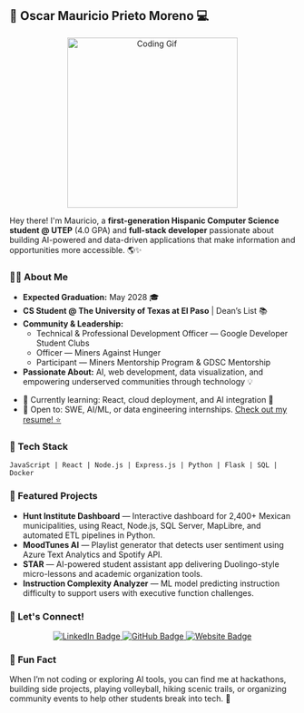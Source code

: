 ## 🚀 Oscar Mauricio Prieto Moreno 💻

<div align="center">
  <img src="https://media3.giphy.com/media/v1.Y2lkPTc5MGI3NjExb2hiYmdrNG13a2lqamRzMDlzbm1uaWt3cGxuZjFsdGV6Zmd0ZW5nMSZlcD12MV9pbnRlcm5hbF9naWZfYnlfaWQmY3Q9Zw/scZPhLqaVOM1qG4lT9/giphy.gif" alt="Coding Gif" width="300">
</div>

Hey there! I'm Mauricio, a **first-generation Hispanic Computer Science student @ UTEP** (4.0 GPA) and **full-stack developer** passionate about building AI-powered and data-driven applications that make information and opportunities more accessible. 🌎✨

### 👨‍💻 About Me

- **Expected Graduation:** May 2028 🎓
- **CS Student @ The University of Texas at El Paso** | Dean’s List 📚
- **Community & Leadership:**
  - Technical & Professional Development Officer — Google Developer Student Clubs
  - Officer — Miners Against Hunger
  - Participant — Miners Mentorship Program & GDSC Mentorship
- **Passionate About:** AI, web development, data visualization, and empowering underserved communities through technology 💡

<div>
  <ul>
    <li>🌱 Currently learning: React, cloud deployment, and AI integration 🚀</li>
    <li>💼 Open to: SWE, AI/ML, or data engineering internships.
    <a href="https://drive.google.com/file/d/1JgYo98q4mLpFIF8IOjFEQ9yY-IuWWBYO/view?usp=sharing">Check out my resume! ⭐</a></li>
  </ul>
</div>

### 🔧 Tech Stack

```
JavaScript | React | Node.js | Express.js | Python | Flask | SQL | Docker
```
### 📌 Featured Projects

- **Hunt Institute Dashboard** — Interactive dashboard for 2,400+ Mexican municipalities, using React, Node.js, SQL Server, MapLibre, and automated ETL pipelines in Python.
- **MoodTunes AI** — Playlist generator that detects user sentiment using Azure Text Analytics and Spotify API.
- **STAR** — AI-powered student assistant app delivering Duolingo-style micro-lessons and academic organization tools.
- **Instruction Complexity Analyzer** — ML model predicting instruction difficulty to support users with executive function challenges.

### 🤝 Let's Connect!

<div align="center">
  <a href="https://www.linkedin.com/in/mauricioprietom/">
    <img src="https://img.shields.io/badge/LinkedIn-Mauricio%20Prieto%20Moreno-blue?style=flat&logo=linkedin" alt="LinkedIn Badge">
  </a>
  <a href="https://github.com/mauricioprieto1">
    <img src="https://img.shields.io/badge/GitHub-Mauricio--Prieto-black?style=flat&logo=github" alt="GitHub Badge">
  </a>
  <a href="https://YOUR_PORTFOLIO_URL">
    <img src="https://img.shields.io/badge/Website-Portfolio-brightgreen?style=flat&logo=google-chrome" alt="Website Badge">
  </a>
</div>

### 🎯 Fun Fact

When I’m not coding or exploring AI tools, you can find me at hackathons, building side projects, playing volleyball, hiking scenic trails, or organizing community events to help other students break into tech. 🚀
